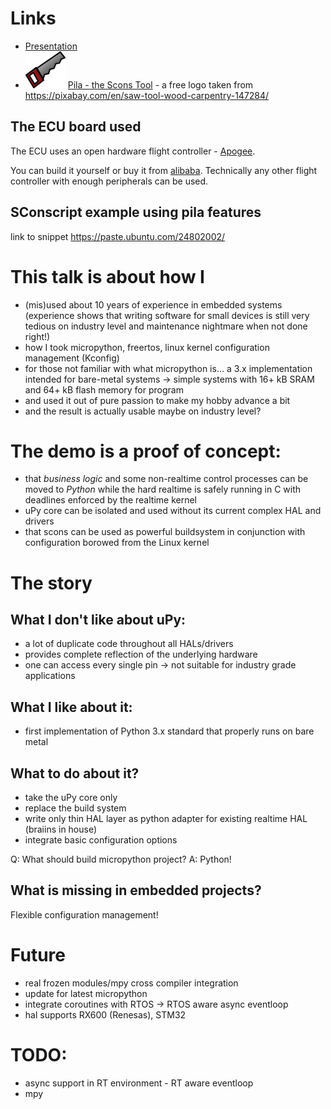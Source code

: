 # Links

- [Presentation](micropython-on-the-water.pdf)
- ![PILA Logo](saw-64.png) [Pila - the Scons Tool](https://github.com/braiins/pila.git) - a free logo taken from https://pixabay.com/en/saw-tool-wood-carpentry-147284/

## The ECU board used

The ECU uses an open hardware flight controller - [Apogee](http://wiki.paparazziuav.org/wiki/Apogee/v1.00).

You can build it yourself or buy it from [alibaba](https://www.alibaba.com/product-detail/paparazzi-apogee-UAV-Flight-Control-ppz_60277228722.html). Technically any other flight controller with enough peripherals can be used.

## SConscript example using pila features
link to snippet https://paste.ubuntu.com/24802002/


# This talk is about how I
- (mis)used about 10 years of experience in embedded systems (experience shows that writing software for small devices is still very tedious on industry level and maintenance nightmare when not done right!)
- how I took micropython, freertos, linux kernel configuration management (Kconfig)
- for those not familiar with what micropython is... a 3.x implementation intended for bare-metal systems -> simple systems with 16+ kB SRAM and 64+ kB flash memory for program
- and used it out of pure passion to make my hobby advance a bit
- and the result is actually usable maybe on industry level?

# The demo is a proof of concept:

- that *business logic* and some non-realtime control processes can be moved to *Python* while the hard realtime is safely running in C with deadlines enforced by the realtime kernel
- uPy core can be isolated and used without its current complex HAL and drivers
- that scons can be used as powerful buildsystem in conjunction with configuration borowed from the Linux kernel

# The story

## What I don't like about uPy:
- a lot of duplicate code throughout all HALs/drivers
- provides complete reflection of the underlying hardware
- one can access every single pin -> not suitable for industry grade applications

## What I like about it:
- first implementation of Python 3.x standard that properly runs on bare metal


## What to do about it?
- take the uPy core only
- replace the build system
- write only thin HAL layer as python adapter for existing realtime HAL (braiins in house)
- integrate basic configuration options

Q: What should build micropython project?
A: Python!

## What is missing in embedded projects?
Flexible configuration management!

# Future
- real frozen modules/mpy cross compiler integration
- update for latest micropython
- integrate coroutines with RTOS -> RTOS aware async eventloop
- hal supports RX600 (Renesas), STM32


# TODO:
- async support in RT environment - RT aware eventloop
- mpy
